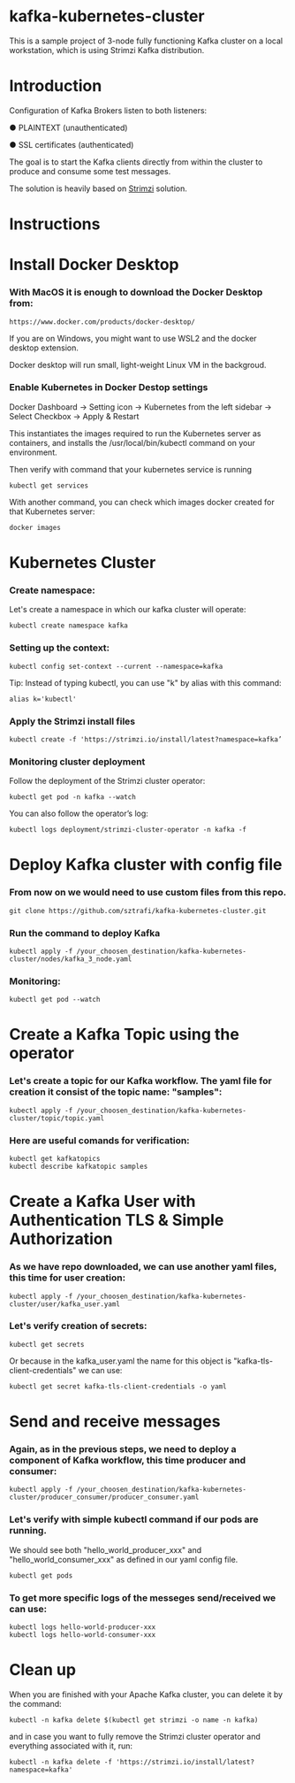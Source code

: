 # kafka-kubernetes-cluster
This is a sample project of 3-node fully functioning Kafka cluster on a local workstation, which is using Strimzi Kafka distribution.

# Introduction

Configuration of Kafka Brokers listen to both listeners:

● PLAINTEXT (unauthenticated)

● SSL certificates (authenticated)

The goal is to start the Kafka clients directly from within the cluster to produce and consume some test messages.

The solution is heavily based on [Strimzi](https://strimzi.io/) solution.

# Instructions

# Install Docker Desktop

### With MacOS it is enough to download the Docker Desktop from:

   ```
   https://www.docker.com/products/docker-desktop/
   ```

If you are on Windows, you might want to use WSL2 and the docker desktop extension.

Docker desktop will run small, light-weight Linux VM in the backgroud.


### Enable Kubernetes in Docker Destop settings

Docker Dashboard -> Setting icon -> Kubernetes from the left sidebar -> Select Checkbox -> Apply & Restart

This instantiates the images required to run the Kubernetes server as containers, and installs the /usr/local/bin/kubectl command on your environment.

Then verify with command that your kubernetes service is running

   ```
   kubectl get services
   ```

With another command, you can check which images docker created for that Kubernetes server:

   ```
   docker images
   ```

# Kubernetes Cluster

### Create namespace:

Let's create a namespace in which our kafka cluster will operate:

   ```
   kubectl create namespace kafka
   ```
### Setting up the context:

   ```
   kubectl config set-context --current --namespace=kafka
   ```

Tip:
Instead of typing kubectl, you can use "k" by alias with this command:

   ```
   alias k='kubectl' 
   ```

### Apply the Strimzi install files


   ```
   kubectl create -f 'https://strimzi.io/install/latest?namespace=kafka’
   ```

### Monitoring cluster deployment

Follow the deployment of the Strimzi cluster operator:


   ```
   kubectl get pod -n kafka --watch
   ```

You can also follow the operator’s log:


   ```
   kubectl logs deployment/strimzi-cluster-operator -n kafka -f
   ```

# Deploy Kafka cluster with config file

### From now on we would need to use custom files from this repo. 


   ```
   git clone https://github.com/sztrafi/kafka-kubernetes-cluster.git
   ```

### Run the command to deploy Kafka 

   ```
   kubectl apply -f /your_choosen_destination/kafka-kubernetes-cluster/nodes/kafka_3_node.yaml
   ```

### Monitoring:

   ```
   kubectl get pod --watch
   ```

# Create a Kafka Topic using the operator

### Let's create a topic for our Kafka workflow. The yaml file for creation it consist of the topic name: "samples":

   ```
   kubectl apply -f /your_choosen_destination/kafka-kubernetes-cluster/topic/topic.yaml 
   ```
### Here are useful comands for verification:

   ```
   kubectl get kafkatopics
   kubectl describe kafkatopic samples
   ```

# Create a Kafka User with Authentication TLS & Simple Authorization

### As we have repo downloaded, we can use another yaml files, this time for user creation:

   ```
   kubectl apply -f /your_choosen_destination/kafka-kubernetes-cluster/user/kafka_user.yaml
   ```

### Let's verify creation of secrets:

   ```
   kubectl get secrets
   ```

   Or because in the kafka_user.yaml the name for this object is "kafka-tls-client-credentials" we can use:

   ```
   kubectl get secret kafka-tls-client-credentials -o yaml
   ```

# Send and receive messages

### Again, as in the previous steps, we need to deploy a component of Kafka workflow, this time producer and consumer:

   ```
   kubectl apply -f /your_choosen_destination/kafka-kubernetes-cluster/producer_consumer/producer_consumer.yaml
   ```

### Let's verify with simple kubectl command if our pods are running.
   We should see both "hello_world_producer_xxx" and "hello_world_consumer_xxx" as defined in our yaml config file.

   ```
   kubectl get pods
   ```

### To get more specific logs of the messeges send/received we can use:

   ```
   kubectl logs hello-world-producer-xxx
   kubectl logs hello-world-consumer-xxx
   ```

# Clean up 

When you are finished with your Apache Kafka cluster, you can delete it by the command:

   ```
   kubectl -n kafka delete $(kubectl get strimzi -o name -n kafka)
   ```

and in case you want to fully remove the Strimzi cluster operator and everything associated with it, run:

   ```
   kubectl -n kafka delete -f 'https://strimzi.io/install/latest?namespace=kafka'
   ```


